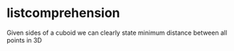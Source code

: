 # listcomprehension
Given sides of a cuboid we can clearly state minimum distance between all points in 3D
